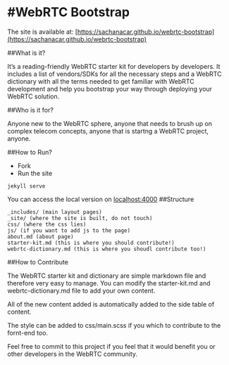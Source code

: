 #WebRTC Bootstrap
=================

The site is available at: [https://sachanacar.github.io/webrtc-bootstrap](https://sachanacar.github.io/webrtc-bootstrap)

##What is it?

It’s a reading-friendly WebRTC starter kit for developers by developers. It includes a list of vendors/SDKs for all the necessary steps and a WebRTC dictionary with all the terms needed to get familiar with WebRTC development and help you bootstrap your way through deploying your WebRTC solution.

##Who is it for?

Anyone new to the WebRTC sphere, anyone that needs to brush up on complex telecom concepts, anyone that is startng a WebRTC project, anyone.

##How to Run?

*   Fork
*   Run the site

```
jekyll serve
```

You can access the local version on [localhost:4000]()
##Structure

````
_includes/ (main layout pages)
_site/ (where the site is built, do not touch)
css/ (where the css lies)
js/ (if you want to add js to the page)
about.md (about page)
starter-kit.md (this is where you should contribute!)
webrtc-dictionary.md (this is where you shoudl contribute too!)

````

##How to Contribute

The WebRTC starter kit and dictionary are simple markdown file and therefore very easy to manage. You can modify the starter-kit.md and webrtc-dictionary.md file to add your own content.

All of the new content added is automatically added to the side table of content.

The style can be added to css/main.scss if you which to contribute to the fornt-end too.

Feel free to commit to this project if you feel that it would benefit you or other developers in the WebRTC community.
